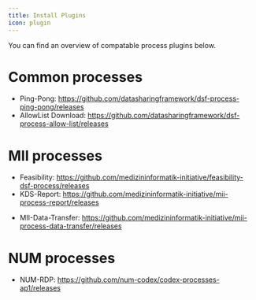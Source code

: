 ```yaml
---
title: Install Plugins
icon: plugin
---
```


You can find an overview of compatable process plugins below.

# Common processes

- Ping-Pong: https://github.com/datasharingframework/dsf-process-ping-pong/releases
- AllowList Download: https://github.com/datasharingframework/dsf-process-allow-list/releases

# MII processes

- Feasibility: https://github.com/medizininformatik-initiative/feasibility-dsf-process/releases
- KDS-Report: https://github.com/medizininformatik-initiative/mii-process-report/releases
<!-- - MII-Data-Sharing: https://github.com/medizininformatik-initiative/mii-process-data-sharing/releases -->
- MII-Data-Transfer: https://github.com/medizininformatik-initiative/mii-process-data-transfer/releases

# NUM processes
- NUM-RDP: https://github.com/num-codex/codex-processes-ap1/releases
